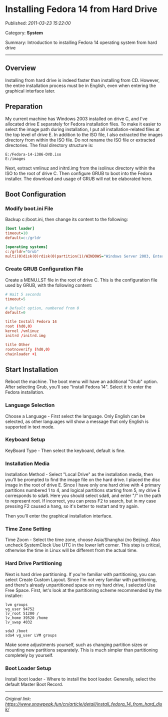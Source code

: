 # Installing Fedora 14 from Hard Drive

Published: *2011-03-23 15:22:00*

Category: __System__

Summary: Introduction to installing Fedora 14 operating system from hard drive

---------

## Overview

Installing from hard drive is indeed faster than installing from CD. However, the entire installation process must be in English, even when entering the graphical interface later.

## Preparation

My current machine has Windows 2003 installed on drive C, and I've allocated drive E separately for Fedora installation files. To make it easier to select the image path during installation, I put all installation-related files at the top level of drive E. In addition to the ISO file, I also extracted the images directory from within the ISO file. Do not rename the ISO file or extracted directories. The final directory structure is:

```
E:/Fedora-14-i386-DVD.iso
E:/images
```

Next, extract vmlinuz and initrd.img from the isolinux directory within the ISO to the root of drive C. Then configure GRUB to boot into the Fedora installer. The download and usage of GRUB will not be elaborated here.

## Boot Configuration

### Modify boot.ini File

Backup c:/boot.ini, then change its content to the following:

```ini
[boot loader]
timeout=10
default=c:/grldr

[operating systems]
c:/grldr="Grub"
multi(0)disk(0)rdisk(0)partition(1)/WINDOWS="Windows Server 2003, Enterprise" /fastdetect /Noexecute=AlwaysOff
```

### Create GRUB Configuration File

Create a MENU.LST file in the root of drive C. This is the configuration file used by GRUB, with the following content:

```conf
# Wait 5 seconds
timeout=5

# Default option, numbered from 0
default=0

title Install Fedora 14
root (hd0,0)
kernel /vmlinuz
initrd /initrd.img

title Other
rootnoverify (hd0,0)
chainloader +1
```

## Start Installation

Reboot the machine. The boot menu will have an additional "Grub" option. After selecting Grub, you'll see "Install Fedora 14". Select it to enter the Fedora installation.

### Language Selection

Choose a Language - First select the language. Only English can be selected, as other languages will show a message that only English is supported in text mode.

### Keyboard Setup

KeyBoard Type - Then select the keyboard, default is fine.

### Installation Media

Installation Method - Select "Local Drive" as the installation media, then you'll be prompted to find the image file on the hard drive. I placed the disc image in the root of drive E. Since I have only one hard drive with 4 primary partitions numbered 1 to 4, and logical partitions starting from 5, my drive E corresponds to sda6. Here you should select sda6, and enter "/" in the path to represent root. If incorrect, you can press F2 to search, but in my case pressing F2 caused a hang, so it's better to restart and try again.

Then you'll enter the graphical installation interface.

### Time Zone Setting

Time Zoom - Select the time zone, choose Asia/Shanghai (no Beijing). Also uncheck SystemClock Use UTC in the lower left corner. This step is critical, otherwise the time in Linux will be different from the actual time.

### Hard Drive Partitioning

Next is hard drive partitioning. If you're familiar with partitioning, you can select Create Custom Layout. Since I'm not very familiar with partitioning, and there's already unpartitioned space on my hard drive, I selected Use Free Space. First, let's look at the partitioning scheme recommended by the installer:

```
lvm groups
vg_user 94752
lv_root 51200 /
lv_home 39520 /home
lv_swap 4032

sda3 /boot
sda4 vg_user LVM groups
```

Make some adjustments yourself, such as changing partition sizes or mounting new partitions separately. This is much simpler than partitioning completely by yourself.

### Boot Loader Setup

Install boot loader - Where to install the boot loader. Generally, select the default Master Boot Record.

---
*Original link: https://www.snowpeak.fun/cn/article/detail/install_fedora_14_from_hard_disk/*